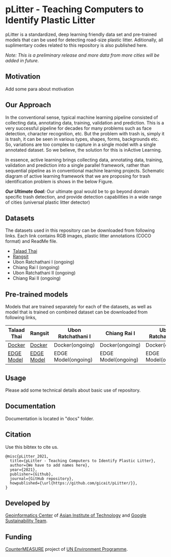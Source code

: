 # pLitter - Teaching Computers to Identify Plastic Litter

pLitter is a standardized, deep learning friendly data set and pre-trained models that can be used for detecting road-size plastic litter. Aditionally, all suplimentary codes related to this repository is also published here.

_Note: This is a preliminary release and more data from more cities will be added in future._

## Motivation

Add some para about motivation

## Our Approach

In the conventional sense, typical machine learning pipeline consisted of collecting data, annotating data, training, validation and prediction. This is a very successful pipeline for decades for many problems such as face detection, character recognition, etc. But the problem with trash is, simply it is trash, it can be seen in various types, shapes, forms, backgrounds etc. So, variations are too complex to capture in a single model with a single annotated dataset. So we believe, the solution for this is inActive Learning.

In essence, active learning brings collecting data, annotating data, training, validation and prediction into a single parallel framework, rather than sequential pipeline as in conventional machine learning projects. Schematic diagram of active learning framework that we are proposing for trash identification problem is shows in the below Figure. 


**_Our Ultimate Goal:_** Our ultimate goal would be to go beyond domain specific trash detection, and provide detection capabilities in a wide range of cities (universal plastic litter detector)


## Datasets

The datasets used in this repository can be downloaded from following links. Each link contains RGB images, plastic litter annotations (COCO format) and ReadMe file.

* [Talaad Thai](#)
* [Rangsit](#)
* Ubon Ratchathani I (ongoing)
* Chiang Rai I (ongoing)
* Ubon Ratchathani II (ongoing)
* Chiang Rai II (ongoing)

## Pre-trained models

Models that are trained separately for each of the datasets, as well as model that is trained on combined dataset can be downloaded from following links,

| Talaad Thai | Rangsit | Ubon Ratchathani I | Chiang Rai I | Ubon Ratchathani II | Chiang Rai II | <ins>Combined Dataset</ins> |
| --- | --- | --- | --- | --- | --- | --- |
| [Docker](#) | [Docker](#) | Docker(ongoing) | Docker(ongoing) | Docker(ongoing) | Docker(ongoing) | <ins>[Docker](#)</ins> |
| [EDGE Model](#) | [EDGE Model](#) | EDGE Model(ongoing) | EDGE Model(ongoing) | EDGE Model(ongoing) | EDGE Model(ongoing) | <ins>[EDGE Model](#)</ins> |

## Usage

Please add some technical details about basic use of repository.

## Documentation
Documentation is located in "docs" folder.

## Citation

Use this bibtex to cite us.
```
@misc{pLitter_2021,
  title={pLitter - Teaching Computers to Identify Plastic Litter},
  author={We have to add names here},
  year={2021},
  publisher={Github},
  journal={GitHub repository},
  howpublished={\url{https://github.com/gicait/pLitter/}},
}
```

## Developed by

[Geoinformatics Center](www.geoinfo.ait.ac.th) of [Asian Institute of Technology](www.ait.ac.th) and [Google Sustainability Team](https://sustainability.google/).

## Funding

[CounterMEASURE](https://countermeasure.asia/) project of [UN Environment Programme](https://www.unep.org/).
